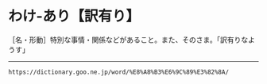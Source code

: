 # わけ‐あり【訳有り】

［名・形動］特別な事情・関係などがあること。また、そのさま。「訳有りなようす」

---
`https://dictionary.goo.ne.jp/word/%E8%A8%B3%E6%9C%89%E3%82%8A/`
